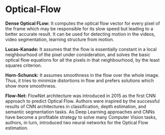 # Optical-Flow

**Dense Optical FLow:** It computes the optical flow vector for every pixel of the frame which may be responsible for its slow speed but leading to a better accurate result. It can be used for detecting motion in the videos, video segmentation, learning structure from motion.

**Lucas-Kanade:** It assumes that the flow is essentially constant in a local neighbourhood of the pixel under consideration, and solves the basic optical flow equations for all the pixels in that neighbourhood, by the least squares criterion.
 
**Horn-Schunck:** It assumes smoothness in the flow over the whole image. Thus, it tries to minimize distortions in flow and prefers solutions which show more smoothness.

**Flow-Net:** FlowNet architecture was introduced in 2015 as the first CNN approach to predict Optical Flow. Authors were inspired by the successful results of CNN architectures in classification, depth estimation, and semantic segmentation tasks. As Deep Learning approaches and CNNs have become a profitable strategy to solve many Computer Vision tasks, authors, in turn, introduced two neural networks for the Optical Flow estimation.


